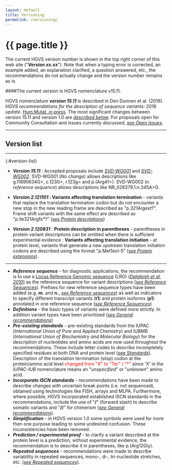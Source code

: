 ```yaml
---
layout: default
title: Versioning
permalink: /versioning/
---
```


# {{ page.title }}

The current HGVS version number is shown in the top right corner of this web site ("_**Version xx.xx**_"). Note that when a typing error is corrected, an example added, an explanation clarified, a question answered, etc., the recommendations do not actually change and the version number remains as is.

####The current version is HGVS nomenclature v15.11.

HGVS nomenclature _**version 15.11**_ is described in Den Dunnen et al. (2016). _HGVS recommendations for the description of sequence variants: 2016 update_. [Hum.Mutat. _in press_](XXX). The most significant changes between version 15.11 and version 1.0 are [_described below_](#v1511). For proposals open for Community Consultation and issues currently discussed, [_see Open Issues_](/recommendations/open-issues/).

* * *

## Version list

* * *

{:#version-list}

*   **_Version 15.11_**
	:	Accepted proposals include [_SVD-WG001_](accepted001.html) and [_SVD-WG002_](accepted002.html). SVD-WG001 (_No change_) allows descriptions like g.11890634G=, c.123G=, r.123g= and p.(Arg41=). SVD-WG002 (_n. reference sequence_) allows descriptions like NR_028379.1:n.345A>G.  

*   **_Version 2.121101_
	:	Variants affecting translation termination**  -  variants that replace the translation termination codon but do not encounter a new stop in the new reading frame are described as "p.*321Argext*?". Frame shift variants with the same effect are described as "p.Ile321Argfs*?" ([_see Protein descriptions_](/recommendations/protein))

*   **_Version 2.120831_**
	:	**Protein description in parentheses**  -  parentheses in protein variant descriptions can be omitted when there is sufficient experimental evidence
	:	**Variants affecting translation initiation**  -  at protein level, variants that generate a new upstream translation initiation codons are described using the format "p.Met1ext-5" ([_see Protein extensions_](/recommendations/protein/variant/extension)).
    
* * *

<a name ="v1511"></a>

*   **_Reference sequence_** -  for diagnostic applications, the recommendation is to use a [Locus Reference Genomic sequence](http://www.lrg-sequence.org/) (LRG) ([_Dalgleish et al. 2010_](http://genomemedicine.com/content/2/4/24)) as the reference sequence for variant descriptions ([_see Reference Sequences_](/bg-material/refseq)). Prefixes for new reference sequence types have been added (e.g. **m.** and **n.**, [_see Reference sequences_](/bg-material/refseq)) as well as indicators to specify different transcript variants (**t1**) and protein isoforms (**p1**) annotated in one reference sequence ([_see Reference Sequences_](/bg-material/refseq#DNAc))
*	**_Definitions_**  -  the basic types of variants were defined more strictly. In addition variant types have been prioritized ([_see General recommendations_](/recommendations/general))
*   **_Pre-existing standards_**  -  pre-existing standards from the IUPAC (_International Union of Pure and Applied Chemistry_) and IUBMB (_International Union of Biochemistry and Molecular Biology_) for the description of nucleotides and amino acids are now used throughout the recommendations. These include letter codes to describe incompletely specified residues at both DNA and protein level ([see _Standards_](/bg-material/standards#aacode)). Description of the translation termination (stop) codon at the protein/amino acid level <font color="#FF0000">changed from "X" to "Ter" / "*"</font> since 'X' in the _IUPAC-IUB_ nomenclature means an "_unspecified_" or "_unknown_" amino acid.
*   **_Incorporate ISCN standards_**  -  recommendations have been made to describe changes with uncertain break points (i.e. not sequenced), obtained using technologies like FISH, arrays and MLPA. Furthermore, where possible, HGVS incorporated established ISCN standards in the recommendations, include the use of "**/**" (forward slash) to describe somatic variants and "**//**" for chimerism ([_see General recommendations_](/recommendations/general)). 
*   _**Simplification**_  -  in HGVS version 1.0 some symbols were used for more then one purpose leading to some undesired confusion. These inconsistencies have been removed.
*   **_Prediction / experimental proof_** -  to clarify a variant described at the protein level is a prediction, without experimental evidence, the recommendation is to describe it in parentheses, like p.(Arg12Gly). 
*   **_Repeated sequences_**  -  recommendations were made to describe variability in repeated sequences, mono-, di-, tri-nucleotide stretches, etc. ([_see Repeated sequences_](/recommendations/DNA/variant/repeated)).